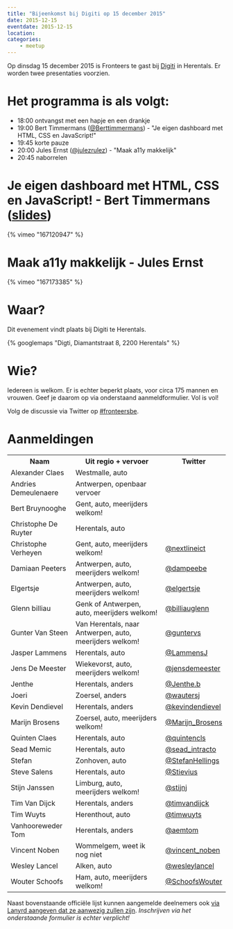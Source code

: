 ```yaml
---
title: "Bijeenkomst bij Digiti op 15 december 2015"
date: 2015-12-15
eventdate: 2015-12-15
location: 
categories: 
    - meetup
---
```

Op dinsdag 15 december 2015 is Fronteers te gast bij [Digiti](http://digiti.be/) in Herentals. Er worden twee presentaties voorzien.

# Het programma is als volgt:

* 18:00 ontvangst met een hapje en een drankje
* 19:00 Bert Timmermans ([@Berttimmermans](https://twitter.com/Berttimmermans)) - "Je eigen dashboard met HTML, CSS en JavaScript!"
* 19:45 korte pauze
* 20:00 Jules Ernst ([@julezrulez](https://twitter.com/julezrulez)) - "Maak a11y makkelijk"
* 20:45 naborrelen

# Je eigen dashboard met HTML, CSS en JavaScript! - Bert Timmermans ([slides](http://200ok.nl/presie/fronteers-digiti.php#/))

{% vimeo "167120947" %}

# Maak a11y makkelijk - Jules Ernst

{% vimeo "167173385" %}

# Waar?

Dit evenement vindt plaats bij Digiti te Herentals.

{% googlemaps "Digti, Diamantstraat 8, 2200 Herentals" %}

# Wie?

Iedereen is welkom. Er is echter beperkt plaats, voor circa 175 mannen en vrouwen. Geef je daarom op via onderstaand aanmeldformulier. Vol is vol!

Volg de discussie via Twitter op [#fronteersbe](https://twitter.com/search?q=%23fronteersbe).



# Aanmeldingen

<table>
<tr>
<th>Naam</th>
<th>Uit regio + vervoer</th>
<th>Twitter</th>
</tr>
<tr>
<td>Alexander Claes</td>
<td>Westmalle, auto</td>
<td></td>
</tr>
<tr>
<td>Andries Demeulenaere</td>
<td>Antwerpen, openbaar vervoer</td>
<td></td>
</tr>
<tr>
<td>Bert Bruynooghe</td>
<td>Gent, auto, meerijders welkom!</td>
<td></td>
</tr>
<tr>
<td>Christophe De Ruyter</td>
<td>Herentals, auto</td>
<td></td>
</tr>
<tr>
<td>Christophe Verheyen</td>
<td>Gent, auto, meerijders welkom!</td>
<td><a href="https://twitter.com/nextlineict" rel="nofollow">@nextlineict</a></td>
</tr>
<tr>
<td>Damiaan Peeters</td>
<td>Antwerpen, auto, meerijders welkom!</td>
<td><a href="https://twitter.com/dampeebe" rel="nofollow">@dampeebe</a></td>
</tr>
<tr>
<td>Elgertsje</td>
<td>Antwerpen, auto, meerijders welkom!</td>
<td><a href="https://twitter.com/elgertsje" rel="nofollow">@elgertsje</a></td>
</tr>
<tr>
<td>Glenn billiau</td>
<td>Genk of Antwerpen, auto, meerijders welkom!</td>
<td><a href="https://twitter.com/billiauglenn" rel="nofollow">@billiauglenn</a></td>
</tr>
<tr>
<td>Gunter Van Steen</td>
<td>Van Herentals, naar Antwerpen, auto, meerijders welkom!</td>
<td><a href="https://twitter.com/guntervs" rel="nofollow">@guntervs</a></td>
</tr>
<tr>
<td>Jasper Lammens</td>
<td>Herentals, auto</td>
<td><a href="https://twitter.com/LammensJ" rel="nofollow">@LammensJ</a></td>
</tr>
<tr>
<td>Jens De Meester</td>
<td>Wiekevorst, auto, meerijders welkom!</td>
<td><a href="https://twitter.com/jensdemeester" rel="nofollow">@jensdemeester</a></td>
</tr>
<tr>
<td>Jenthe</td>
<td>Herentals, anders</td>
<td><a href="https://twitter.com/Jenthe.b" rel="nofollow">@Jenthe.b</a></td>
</tr>
<tr>
<td>Joeri</td>
<td>Zoersel, anders</td>
<td><a href="https://twitter.com/wautersj" rel="nofollow">@wautersj</a></td>
</tr>
<tr>
<td>Kevin Dendievel</td>
<td>Herentals, anders</td>
<td><a href="https://twitter.com/kevindendievel" rel="nofollow">@kevindendievel</a></td>
</tr>
<tr>
<td>Marijn Brosens</td>
<td>Zoersel, auto, meerijders welkom!</td>
<td><a href="https://twitter.com/Marijn_Brosens" rel="nofollow">@Marijn_Brosens</a></td>
</tr>
<tr>
<td>Quinten Claes</td>
<td>Herentals, auto</td>
<td><a href="https://twitter.com/quintencls" rel="nofollow">@quintencls</a></td>
</tr>
<tr>
<td>Sead Memic</td>
<td>Herentals, auto</td>
<td><a href="https://twitter.com/sead_intracto" rel="nofollow">@sead_intracto</a></td>
</tr>
<tr>
<td>Stefan</td>
<td>Zonhoven, auto</td>
<td><a href="https://twitter.com/StefanHellings" rel="nofollow">@StefanHellings</a></td>
</tr>
<tr>
<td>Steve Salens</td>
<td>Herentals, auto</td>
<td><a href="https://twitter.com/Stievius" rel="nofollow">@Stievius</a></td>
</tr>
<tr>
<td>Stijn Janssen</td>
<td>Limburg, auto, meerijders welkom!</td>
<td><a href="https://twitter.com/stijnj" rel="nofollow">@stijnj</a></td>
</tr>
<tr>
<td>Tim Van Dijck</td>
<td>Herentals, anders</td>
<td><a href="https://twitter.com/timvandijck" rel="nofollow">@timvandijck</a></td>
</tr>
<tr>
<td>Tim Wuyts</td>
<td>Herenthout, auto</td>
<td><a href="https://twitter.com/timwuyts" rel="nofollow">@timwuyts</a></td>
</tr>
<tr>
<td>Vanhooreweder Tom</td>
<td>Herentals, anders</td>
<td><a href="https://twitter.com/aemtom" rel="nofollow">@aemtom</a></td>
</tr>
<tr>
<td>Vincent Noben</td>
<td>Wommelgem, weet ik nog niet</td>
<td><a href="https://twitter.com/vincent_noben" rel="nofollow">@vincent_noben</a></td>
</tr>
<tr>
<td>Wesley Lancel</td>
<td>Alken, auto</td>
<td><a href="https://twitter.com/wesleylancel" rel="nofollow">@wesleylancel</a></td>
</tr>
<tr>
<td>Wouter Schoofs</td>
<td>Ham, auto, meerijders welkom!</td>
<td><a href="https://twitter.com/SchoofsWouter" rel="nofollow">@SchoofsWouter</a></td>
</tr>
</table>


Naast bovenstaande officiële lijst kunnen aangemelde deelnemers ook [via Lanyrd aangeven dat ze aanwezig zullen zijn](http://lanyrd.com/2015/fronteersbe/). *Inschrijven via het onderstaande formulier is echter verplicht!*
